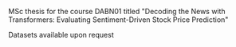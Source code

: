 MSc thesis for the course DABN01 titled "Decoding the News with Transformers: Evaluating Sentiment-Driven Stock Price Prediction"

Datasets available upon request
